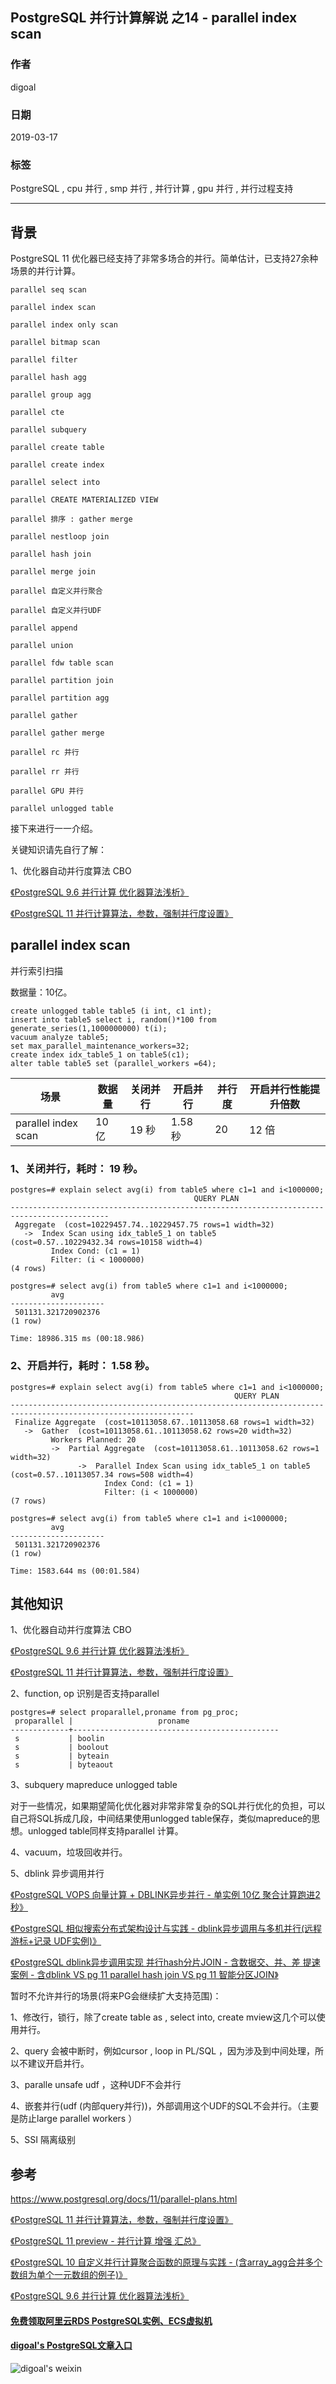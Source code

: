 ## PostgreSQL 并行计算解说 之14 - parallel index scan  
                                                                      
### 作者                                                                      
digoal                                                                      
                                                                      
### 日期                                                                      
2019-03-17                                                                      
                                                                      
### 标签                                                                      
PostgreSQL , cpu 并行 , smp 并行 , 并行计算 , gpu 并行 , 并行过程支持                             
                                                                  
----                                                                
                                                                  
## 背景                                
PostgreSQL 11 优化器已经支持了非常多场合的并行。简单估计，已支持27余种场景的并行计算。                            
                            
```                            
parallel seq scan                            
                            
parallel index scan                            
                            
parallel index only scan                            
                            
parallel bitmap scan                            
                            
parallel filter                            
                        
parallel hash agg                        
                        
parallel group agg                        
                            
parallel cte                            
                            
parallel subquery                            
                            
parallel create table                            
                            
parallel create index                            
                            
parallel select into                            
                            
parallel CREATE MATERIALIZED VIEW                            
                            
parallel 排序 : gather merge                             
                            
parallel nestloop join                            
                            
parallel hash join                            
                            
parallel merge join                            
                            
parallel 自定义并行聚合                            
                            
parallel 自定义并行UDF                            
                            
parallel append                            
                            
parallel union                            
                            
parallel fdw table scan                            
                            
parallel partition join                            
                            
parallel partition agg                            
                            
parallel gather                    
            
parallel gather merge            
                            
parallel rc 并行                            
                            
parallel rr 并行                            
                            
parallel GPU 并行                            
                            
parallel unlogged table                             
```                            
                            
接下来进行一一介绍。                            
                            
关键知识请先自行了解：                            
                            
1、优化器自动并行度算法 CBO                             
                            
[《PostgreSQL 9.6 并行计算 优化器算法浅析》](../201608/20160816_02.md)                              
                            
[《PostgreSQL 11 并行计算算法，参数，强制并行度设置》](../201812/20181218_01.md)                              
                            
## parallel index scan             
并行索引扫描     
                              
数据量：10亿。       
    
```    
create unlogged table table5 (i int, c1 int);  
insert into table5 select i, random()*100 from generate_series(1,1000000000) t(i);  
vacuum analyze table5;  
set max_parallel_maintenance_workers=32;  
create index idx_table5_1 on table5(c1);  
alter table table5 set (parallel_workers =64);  
```    
                          
场景 | 数据量 | 关闭并行 | 开启并行 | 并行度 | 开启并行性能提升倍数                          
---|---|---|---|---|---                          
parallel index scan | 10 亿 | 19 秒 | 1.58 秒 | 20 | 12 倍           
                       
### 1、关闭并行，耗时： 19 秒。                          
                   
```    
postgres=# explain select avg(i) from table5 where c1=1 and i<1000000;    
                                         QUERY PLAN                                           
--------------------------------------------------------------------------------------------  
 Aggregate  (cost=10229457.74..10229457.75 rows=1 width=32)  
   ->  Index Scan using idx_table5_1 on table5  (cost=0.57..10229432.34 rows=10158 width=4)  
         Index Cond: (c1 = 1)  
         Filter: (i < 1000000)  
(4 rows)  
  
postgres=# select avg(i) from table5 where c1=1 and i<1000000;    
         avg           
---------------------  
 501131.321720902376  
(1 row)  
  
Time: 18986.315 ms (00:18.986)  
```    
                            
### 2、开启并行，耗时： 1.58 秒。                  
        
```    
postgres=# explain select avg(i) from table5 where c1=1 and i<1000000;    
                                                  QUERY PLAN                                                     
---------------------------------------------------------------------------------------------------------------  
 Finalize Aggregate  (cost=10113058.67..10113058.68 rows=1 width=32)  
   ->  Gather  (cost=10113058.61..10113058.62 rows=20 width=32)  
         Workers Planned: 20  
         ->  Partial Aggregate  (cost=10113058.61..10113058.62 rows=1 width=32)  
               ->  Parallel Index Scan using idx_table5_1 on table5  (cost=0.57..10113057.34 rows=508 width=4)  
                     Index Cond: (c1 = 1)  
                     Filter: (i < 1000000)  
(7 rows)  
  
postgres=# select avg(i) from table5 where c1=1 and i<1000000;    
         avg           
---------------------  
 501131.321720902376  
(1 row)  
  
Time: 1583.644 ms (00:01.584)  
```    
                              
## 其他知识                            
                            
1、优化器自动并行度算法 CBO                             
                            
[《PostgreSQL 9.6 并行计算 优化器算法浅析》](../201608/20160816_02.md)                              
                            
[《PostgreSQL 11 并行计算算法，参数，强制并行度设置》](../201812/20181218_01.md)                              
                            
2、function, op 识别是否支持parallel                            
                            
```                            
postgres=# select proparallel,proname from pg_proc;                            
 proparallel |                   proname                                                
-------------+----------------------------------------------                            
 s           | boolin                            
 s           | boolout                            
 s           | byteain                            
 s           | byteaout                            
```                            
                            
3、subquery mapreduce unlogged table                            
                            
对于一些情况，如果期望简化优化器对非常非常复杂的SQL并行优化的负担，可以自己将SQL拆成几段，中间结果使用unlogged table保存，类似mapreduce的思想。unlogged table同样支持parallel 计算。                            
                            
4、vacuum，垃圾回收并行。                            
                            
5、dblink 异步调用并行                            
                            
[《PostgreSQL VOPS 向量计算 + DBLINK异步并行 - 单实例 10亿 聚合计算跑进2秒》](../201802/20180210_01.md)                              
                            
[《PostgreSQL 相似搜索分布式架构设计与实践 - dblink异步调用与多机并行(远程 游标+记录 UDF实例)》](../201802/20180205_03.md)                              
                            
[《PostgreSQL dblink异步调用实现 并行hash分片JOIN - 含数据交、并、差 提速案例 - 含dblink VS pg 11 parallel hash join VS pg 11 智能分区JOIN》](../201802/20180201_02.md)                              
                            
暂时不允许并行的场景(将来PG会继续扩大支持范围)：                            
                            
1、修改行，锁行，除了create table as , select into, create mview这几个可以使用并行。                            
                            
2、query 会被中断时，例如cursor , loop in PL/SQL ，因为涉及到中间处理，所以不建议开启并行。                             
                            
3、paralle unsafe udf ，这种UDF不会并行                            
                            
4、嵌套并行(udf (内部query并行))，外部调用这个UDF的SQL不会并行。（主要是防止large parallel workers ）                            
                            
5、SSI 隔离级别                            
                            
## 参考                            
https://www.postgresql.org/docs/11/parallel-plans.html                            
                            
[《PostgreSQL 11 并行计算算法，参数，强制并行度设置》](../201812/20181218_01.md)                              
                            
[《PostgreSQL 11 preview - 并行计算 增强 汇总》](../201805/20180519_02.md)                              
                            
[《PostgreSQL 10 自定义并行计算聚合函数的原理与实践 - (含array_agg合并多个数组为单个一元数组的例子)》](../201801/20180119_04.md)                              
                            
[《PostgreSQL 9.6 并行计算 优化器算法浅析》](../201608/20160816_02.md)                              
                              
  
  
  
  
  
  
  
  
  
#### [免费领取阿里云RDS PostgreSQL实例、ECS虚拟机](https://free.aliyun.com/ "57258f76c37864c6e6d23383d05714ea")
  
  
#### [digoal's PostgreSQL文章入口](https://github.com/digoal/blog/blob/master/README.md "22709685feb7cab07d30f30387f0a9ae")
  
  
![digoal's weixin](../pic/digoal_weixin.jpg "f7ad92eeba24523fd47a6e1a0e691b59")
  
  
  
  
  
  
  
